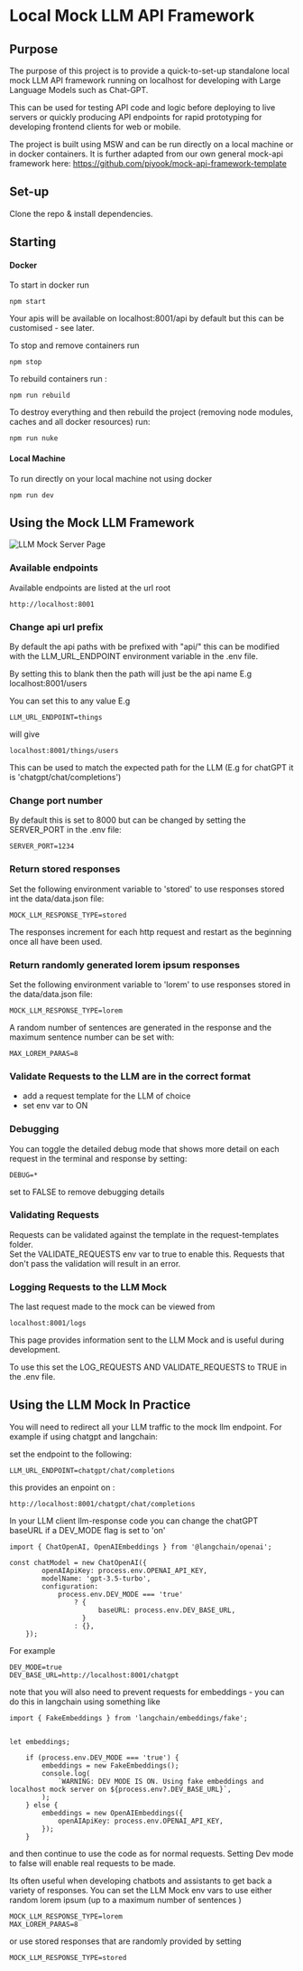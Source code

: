 # Local Mock LLM API Framework

## Purpose

The purpose of this project is to provide a quick-to-set-up standalone local mock LLM API framework running on localhost for developing with Large Language Models such as Chat-GPT.

This can be used for testing API code and logic before deploying to live servers or quickly producing API endpoints for rapid prototyping for developing frontend clients for web or mobile.

The project is built using MSW and can be run directly on a local machine or in docker containers. It is further adapted from our own general mock-api framework here: https://github.com/piyook/mock-api-framework-template

## Set-up

Clone the repo & install dependencies.

## Starting

#### Docker

To start in docker run

```
npm start
```

Your apis will be available on localhost:8001/api by default but this can be customised - see later.

To stop and remove containers run

```
npm stop
```

To rebuild containers run :

```
npm run rebuild
```

To destroy everything and then rebuild the project (removing node modules, caches and all docker resources) run:

```
npm run nuke
```

#### Local Machine

To run directly on your local machine not using docker

```
npm run dev
```

## Using the Mock LLM Framework

![LLM Mock Server Page](image.png)

### Available endpoints

Available endpoints are listed at the url root

```
http://localhost:8001
```

### Change api url prefix

By default the api paths with be prefixed with "api/" this can be modified with the LLM_URL_ENDPOINT environment variable in the .env file.

By setting this to blank then the path will just be the api name E.g localhost:8001/users

You can set this to any value E.g

```
LLM_URL_ENDPOINT=things
```

will give

```
localhost:8001/things/users
```

This can be used to match the expected path for the LLM (E.g for chatGPT it is 'chatgpt/chat/completions')

### Change port number

By default this is set to 8000 but can be changed by setting the SERVER_PORT in the .env file:

```
SERVER_PORT=1234
```

### Return stored responses

Set the following environment variable to 'stored' to use responses stored int the data/data.json file:

```
MOCK_LLM_RESPONSE_TYPE=stored
```

The responses increment for each http request and restart as the beginning once all have been used.

### Return randomly generated lorem ipsum responses

Set the following environment variable to 'lorem' to use responses stored in the data/data.json file:

```
MOCK_LLM_RESPONSE_TYPE=lorem
```

A random number of sentences are generated in the response and the maximum sentence number can be set with:

```
MAX_LOREM_PARAS=8
```

### Validate Requests to the LLM are in the correct format

-   add a request template for the LLM of choice
-   set env var to ON

### Debugging

You can toggle the detailed debug mode that shows more detail on each request in the terminal and response by setting:

```
DEBUG=*
```

set to FALSE to remove debugging details

### Validating Requests

Requests can be validated against the template in the request-templates folder.  
Set the VALIDATE_REQUESTS env var to true to enable this.
Requests that don't pass the validation will result in an error.

### Logging Requests to the LLM Mock

The last request made to the mock can be viewed from

```
localhost:8001/logs
```

This page provides information sent to the LLM Mock and is useful during development.

To use this set the LOG_REQUESTS AND VALIDATE_REQUESTS to TRUE in the .env file.

## Using the LLM Mock In Practice

You will need to redirect all your LLM traffic to the mock llm endpoint. For example if using chatgpt and langchain:

set the endpoint to the following:

```
LLM_URL_ENDPOINT=chatgpt/chat/completions
```

this provides an enpoint on :

```
http://localhost:8001/chatgpt/chat/completions

```

In your LLM client llm-response code you can change the chatGPT baseURL if a DEV_MODE flag is set to 'on'

```
import { ChatOpenAI, OpenAIEmbeddings } from '@langchain/openai';

const chatModel = new ChatOpenAI({
        openAIApiKey: process.env.OPENAI_API_KEY,
        modelName: 'gpt-3.5-turbo',
        configuration:
            process.env.DEV_MODE === 'true'
                ? {
                      baseURL: process.env.DEV_BASE_URL,
                  }
                : {},
    });

```

For example

```
DEV_MODE=true
DEV_BASE_URL=http://localhost:8001/chatgpt
```

note that you will also need to prevent requests for embeddings - you can do this in langchain using something like

```
import { FakeEmbeddings } from 'langchain/embeddings/fake';


let embeddings;

    if (process.env.DEV_MODE === 'true') {
        embeddings = new FakeEmbeddings();
        console.log(
            `WARNING: DEV MODE IS ON. Using fake embeddings and localhost mock server on ${process.env?.DEV_BASE_URL}`,
        );
    } else {
        embeddings = new OpenAIEmbeddings({
            openAIApiKey: process.env.OPENAI_API_KEY,
        });
    }

```

and then continue to use the code as for normal requests. Setting Dev mode to false will enable real requests to be made.

Its often useful when developing chatbots and assistants to get back a variety of responses. You can set the LLM Mock env vars to use either random lorem ipsum (up to a maximum number of sentences )

```
MOCK_LLM_RESPONSE_TYPE=lorem
MAX_LOREM_PARAS=8
```

or use stored responses that are randomly provided by setting

```
MOCK_LLM_RESPONSE_TYPE=stored

```
